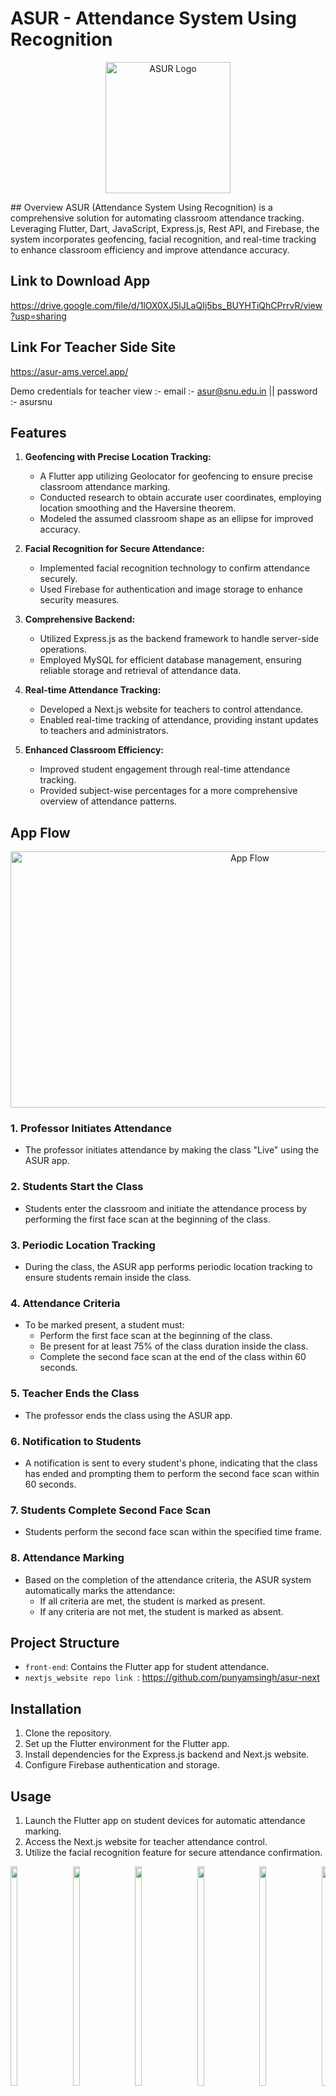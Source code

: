 # ASUR - Attendance System Using Recognition

<p align="center">
  <a href="https://freeimage.host/" target="_blank">
    <img src="https://iili.io/JoWfxef.png" alt="ASUR Logo" width="200" height="210"/>
  </a>
</p>
## Overview
ASUR (Attendance System Using Recognition) is a comprehensive solution for automating classroom attendance tracking. Leveraging Flutter, Dart, JavaScript, Express.js, Rest API, and Firebase, the system incorporates geofencing, facial recognition, and real-time tracking to enhance classroom efficiency and improve attendance accuracy.

## Link to Download App
https://drive.google.com/file/d/1lOX0XJ5lJLaQIj5bs_BUYHTiQhCPrrvR/view?usp=sharing


## Link For Teacher Side Site
https://asur-ams.vercel.app/

Demo credentials for teacher view :-   email :- asur@snu.edu.in      ||     password :-    asursnu



## Features

1. **Geofencing with Precise Location Tracking:**
   - A Flutter app utilizing Geolocator for geofencing to ensure precise classroom attendance marking.
   - Conducted research to obtain accurate user coordinates, employing location smoothing and the Haversine theorem.
   - Modeled the assumed classroom shape as an ellipse for improved accuracy.

2. **Facial Recognition for Secure Attendance:**
   - Implemented facial recognition technology to confirm attendance securely.
   - Used Firebase for authentication and image storage to enhance security measures.

3. **Comprehensive Backend:**
   - Utilized Express.js as the backend framework to handle server-side operations.
   - Employed MySQL for efficient database management, ensuring reliable storage and retrieval of attendance data.

4. **Real-time Attendance Tracking:**
   - Developed a Next.js website for teachers to control attendance.
   - Enabled real-time tracking of attendance, providing instant updates to teachers and administrators.

5. **Enhanced Classroom Efficiency:**
   - Improved student engagement through real-time attendance tracking.
   - Provided subject-wise percentages for a more comprehensive overview of attendance patterns.



## App Flow
<p align="center">
  <a href="https://freeimage.host/" target="_blank">
    <img src="https://iili.io/JoWFmu4.md.jpg" alt="App Flow" width="750" height="410"/>
  </a>
</p>

### 1. Professor Initiates Attendance
   - The professor initiates attendance by making the class "Live" using the ASUR app.

### 2. Students Start the Class
   - Students enter the classroom and initiate the attendance process by performing the first face scan at the beginning of the class.

### 3. Periodic Location Tracking
   - During the class, the ASUR app performs periodic location tracking to ensure students remain inside the class.

### 4. Attendance Criteria
   - To be marked present, a student must:
     - Perform the first face scan at the beginning of the class.
     - Be present for at least 75% of the class duration inside the class.
     - Complete the second face scan at the end of the class within 60 seconds.

### 5. Teacher Ends the Class
   - The professor ends the class using the ASUR app.

### 6. Notification to Students
   - A notification is sent to every student's phone, indicating that the class has ended and prompting them to perform the second face scan within 60 seconds.

### 7. Students Complete Second Face Scan
   - Students perform the second face scan within the specified time frame.

### 8. Attendance Marking
   - Based on the completion of the attendance criteria, the ASUR system automatically marks the attendance:
      - If all criteria are met, the student is marked as present.
      - If any criteria are not met, the student is marked as absent.


## Project Structure

- `front-end`: Contains the Flutter app for student attendance.
- `nextjs_website repo link `: https://github.com/punyamsingh/asur-next

## Installation

1. Clone the repository.
2. Set up the Flutter environment for the Flutter app.
3. Install dependencies for the Express.js backend and Next.js website.
4. Configure Firebase authentication and storage.

## Usage

1. Launch the Flutter app on student devices for automatic attendance marking.
2. Access the Next.js website for teacher attendance control.
3. Utilize the facial recognition feature for secure attendance confirmation.

<div style="white-space: nowrap; overflow-x: auto; overflow-y: hidden; width: 100%; display: inline-block;">
   <img src="https://iili.io/JoWuqZu.md.jpg" alt="Screenshot 1" style="width: 15%; height: 30%; margin-right: 20px; display: inline-block;">
    <img src="https://iili.io/JoWuda2.md.jpg" alt="Screenshot 2" style="width: 15%; height: 30%; margin-right: 20px; display: inline-block;">
    <img src="https://iili.io/JoWu2vS.md.jpg" alt="Screenshot 3" style="width: 15%; height: 30%; margin-right: 20px; display: inline-block;">
   <img src="https://iili.io/JoWuCCb.md.jpg" alt="Screenshot 4" style="width: 15%; height: 30%; margin-right: 20px; display: inline-block;">
  <img src="https://iili.io/JoWanMF.md.jpg" alt="Screenshot 5" style="width: 15%; height: 30%;margin-right: 20px; display: inline-block;">
    <img src="https://iili.io/JoWaKuV.md.jpg" alt="Screenshot 6" style="width: 15%; height: 30%; margin-right: 20px; display: inline-block;">
     <img src="https://iili.io/JoWaqZP.md.jpg" alt="Screenshot 7" style="width: 15%; height: 30%; margin-right: 20px; display: inline-block;">
     <img src="https://iili.io/JoWafwB.md.jpg" alt="Screenshot 8" style="width: 15%; height: 30%; margin-right: 20px; display: inline-block;">
    <img src="https://iili.io/JoWaCn1.md.jpg" alt="Screenshot 9" style="width: 15%; height: 30%; margin-right: 20px; display: inline-block;">
       <img src="https://iili.io/JoWufje.md.jpg" alt="Screenshot 10" style="width: 15%; height: 30%; margin-right: 20px; display: inline-block;">
     <img src="https://iili.io/JoWuKu9.md.jpg" alt="Screenshot 11" style="width: 15%; height: 30%; margin-right: 20px; display: inline-block;">
   

   
  
</div>






## Technologies Used

- **Frontend:**
  - Flutter
  - Dart

- **Backend:**
  - Express.js
  - Rest API

- **Database:**
  - MySQL

- **Authentication and Storage:**
  - Firebase

- **Web Interface:**
  - Next.js
## Contributors

- # Aayush Arora - Flutter Application 
- # Rahul Jayaram - Server Side and Next.js Site
- # Punyam Singh - FrontEnd of Site




Feel free to contribute and improve the ASUR Attendance System!
